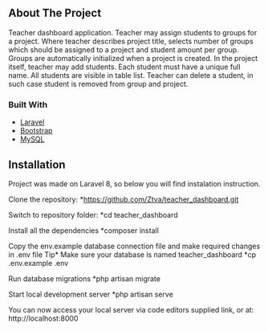 <!-- ABOUT THE PROJECT -->
## About The Project

Teacher dashboard application.
Teacher may assign students to groups for a project. Where teacher describes project title, selects number of groups which should be assigned to a project and student amount per group. 
Groups are automatically initialized when a project is created.
In the project itself, teacher may add students. Each student must have a unique full name.
All students are visible in table list.
Teacher can delete a student, in such case student is removed from group and project.

### Built With

* [Laravel](https://laravel.com)
* [Bootstrap](https://getbootstrap.com)
* [MySQL](https://www.mysql.com/)

## Installation

Project was made on Laravel 8, so below you will find instalation instruction.

Clone the repository:
*https://github.com/Ztva/teacher_dashboard.git

Switch to repository folder:
*cd teacher_dashboard

Install all the dependencies
*composer install

Copy the env.example database connection file and make required changes in .env file
Tip* Make sure your database is named teacher_dashboard
*cp .env.example .env

Run database migrations
*php artisan migrate

Start local development server
*php artisan serve

You can now access your local server via code editors supplied link, or at: http://localhost:8000
